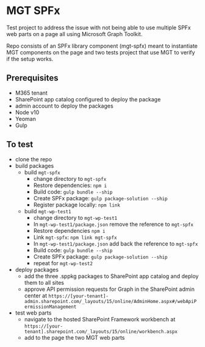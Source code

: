 # MGT SPFx

Test project to address the issue with not being able to use multiple SPFx web parts on a page all using Microsoft Graph Toolkit.

Repo consists of an SPFx library component (mgt-spfx) meant to instantiate MGT components on the page and two tests project that use MGT to verify if the setup works.

## Prerequisites

- M365 tenant
- SharePoint app catalog configured to deploy the package
- admin account to deploy the packages
- Node v10
- Yeoman
- Gulp

## To test

- clone the repo
- build packages
  - build `mgt-spfx`
    - change directory to `mgt-spfx`
    - Restore dependencies: `npm i`
    - Build code: `gulp bundle --ship`
    - Create SPFx package: `gulp package-solution --ship`
    - Register package locally: `npm link`
  - build `mgt-wp-test1`
    - change directory to `mgt-wp-test1`
    - In `mgt-wp-test1/package.json` remove the reference to `mgt-spfx`
    - Restore dependencies `npm i`
    - Link `mgt-spfx`: `npm link mgt-spfx`
    - In `mgt-wp-test1/package.json` add back the reference to `mgt-spfx`
    - Build code: `gulp bundle --ship`
    - Create SPFx package: `gulp package-solution --ship`
    - repeat for `mgt-wp-test2`
- deploy packages
  - add the three .sppkg packages to SharePoint app catalog and deploy them to all sites
  - approve API permission requests for Graph in the SharePoint admin center at `https://[your-tenant]-admin.sharepoint.com/_layouts/15/online/AdminHome.aspx#/webApiPermissionManagement`
- test web parts
  - navigate to the hosted SharePoint Framework workbench at `https://[your-tenant].sharepoint.com/_layouts/15/online/workbench.aspx`
  - add to the page the two MGT web parts